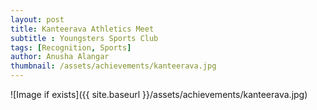 ```yaml
---
layout: post
title: Kanteerava Athletics Meet
subtitle : Youngsters Sports Club
tags: [Recognition, Sports]
author: Anusha Alangar
thumbnail: /assets/achievements/kanteerava.jpg
---
```


![Image if exists]({{ site.baseurl }}/assets/achievements/kanteerava.jpg)
